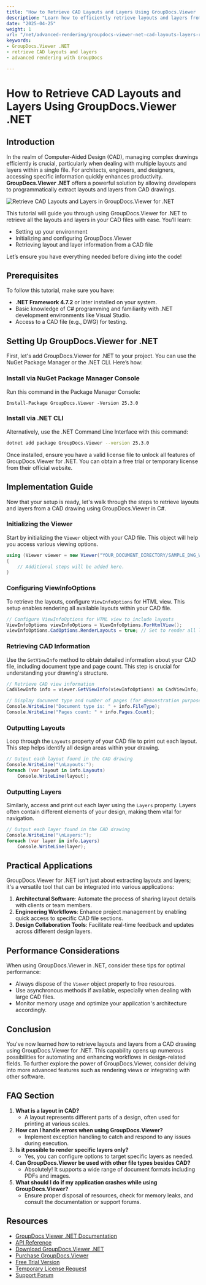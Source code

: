```yaml
---
title: "How to Retrieve CAD Layouts and Layers Using GroupDocs.Viewer .NET for Efficient Design Management"
description: "Learn how to efficiently retrieve layouts and layers from CAD files using GroupDocs.Viewer .NET, streamlining your design workflow with this advanced rendering library."
date: "2025-04-25"
weight: 1
url: "/net/advanced-rendering/groupdocs-viewer-net-cad-layouts-layers-retrieval/"
keywords:
- GroupDocs.Viewer .NET
- retrieve CAD layouts and layers
- advanced rendering with GroupDocs

---
```



# How to Retrieve CAD Layouts and Layers Using GroupDocs.Viewer .NET
## Introduction
In the realm of Computer-Aided Design (CAD), managing complex drawings efficiently is crucial, particularly when dealing with multiple layouts and layers within a single file. For architects, engineers, and designers, accessing specific information quickly enhances productivity. **GroupDocs.Viewer .NET** offers a powerful solution by allowing developers to programmatically extract layouts and layers from CAD drawings.

![Retrieve CAD Layouts and Layers in GroupDocs.Viewer for .NET](/viewer/advanced-loading/retrieve-cad-layouts-layers-img.png)

This tutorial will guide you through using GroupDocs.Viewer for .NET to retrieve all the layouts and layers in your CAD files with ease. You’ll learn:
- Setting up your environment
- Initializing and configuring GroupDocs.Viewer
- Retrieving layout and layer information from a CAD file

Let’s ensure you have everything needed before diving into the code!
## Prerequisites
To follow this tutorial, make sure you have:
- **.NET Framework 4.7.2** or later installed on your system.
- Basic knowledge of C# programming and familiarity with .NET development environments like Visual Studio.
- Access to a CAD file (e.g., DWG) for testing.
## Setting Up GroupDocs.Viewer for .NET
First, let's add GroupDocs.Viewer for .NET to your project. You can use the NuGet Package Manager or the .NET CLI. Here’s how:
### Install via NuGet Package Manager Console
Run this command in the Package Manager Console:
```plaintext
Install-Package GroupDocs.Viewer -Version 25.3.0
```
### Install via .NET CLI
Alternatively, use the .NET Command Line Interface with this command:
```bash
dotnet add package GroupDocs.Viewer --version 25.3.0
```
Once installed, ensure you have a valid license file to unlock all features of GroupDocs.Viewer for .NET. You can obtain a free trial or temporary license from their official website.
## Implementation Guide
Now that your setup is ready, let's walk through the steps to retrieve layouts and layers from a CAD drawing using GroupDocs.Viewer in C#.
### Initializing the Viewer
Start by initializing the `Viewer` object with your CAD file. This object will help you access various viewing options.
```csharp
using (Viewer viewer = new Viewer("YOUR_DOCUMENT_DIRECTORY/SAMPLE_DWG_WITH_LAYOUTS_AND_LAYERS"))
{
    // Additional steps will be added here.
}
```
### Configuring ViewInfoOptions
To retrieve the layouts, configure `ViewInfoOptions` for HTML view. This setup enables rendering all available layouts within your CAD file.
```csharp
// Configure ViewInfoOptions for HTML view to include layouts
ViewInfoOptions viewInfoOptions = ViewInfoOptions.ForHtmlView();
viewInfoOptions.CadOptions.RenderLayouts = true; // Set to render all layouts
```
### Retrieving CAD Information
Use the `GetViewInfo` method to obtain detailed information about your CAD file, including document type and page count. This step is crucial for understanding your drawing's structure.
```csharp
// Retrieve CAD view information
CadViewInfo info = viewer.GetViewInfo(viewInfoOptions) as CadViewInfo;

// Display document type and number of pages (for demonstration purposes)
Console.WriteLine("Document type is: " + info.FileType);
Console.WriteLine("Pages count: " + info.Pages.Count);
```
### Outputting Layouts
Loop through the `Layouts` property of your CAD file to print out each layout. This step helps identify all design areas within your drawing.
```csharp
// Output each layout found in the CAD drawing
Console.WriteLine("\nLayouts:");
foreach (var layout in info.Layouts)
    Console.WriteLine(layout);
```
### Outputting Layers
Similarly, access and print out each layer using the `Layers` property. Layers often contain different elements of your design, making them vital for navigation.
```csharp
// Output each layer found in the CAD drawing
Console.WriteLine("\nLayers:");
foreach (var layer in info.Layers)
    Console.WriteLine(layer);
```
## Practical Applications
GroupDocs.Viewer for .NET isn't just about extracting layouts and layers; it's a versatile tool that can be integrated into various applications:
1. **Architectural Software**: Automate the process of sharing layout details with clients or team members.
2. **Engineering Workflows**: Enhance project management by enabling quick access to specific CAD file sections.
3. **Design Collaboration Tools**: Facilitate real-time feedback and updates across different design layers.
## Performance Considerations
When using GroupDocs.Viewer in .NET, consider these tips for optimal performance:
- Always dispose of the `Viewer` object properly to free resources.
- Use asynchronous methods if available, especially when dealing with large CAD files.
- Monitor memory usage and optimize your application's architecture accordingly.
## Conclusion
You've now learned how to retrieve layouts and layers from a CAD drawing using GroupDocs.Viewer for .NET. This capability opens up numerous possibilities for automating and enhancing workflows in design-related fields. To further explore the power of GroupDocs.Viewer, consider delving into more advanced features such as rendering views or integrating with other software.
## FAQ Section
1. **What is a layout in CAD?**
   - A layout represents different parts of a design, often used for printing at various scales.
2. **How can I handle errors when using GroupDocs.Viewer?**
   - Implement exception handling to catch and respond to any issues during execution.
3. **Is it possible to render specific layers only?**
   - Yes, you can configure options to target specific layers as needed.
4. **Can GroupDocs.Viewer be used with other file types besides CAD?**
   - Absolutely! It supports a wide range of document formats including PDFs and images.
5. **What should I do if my application crashes while using GroupDocs.Viewer?**
   - Ensure proper disposal of resources, check for memory leaks, and consult the documentation or support forums.
## Resources
- [GroupDocs Viewer .NET Documentation](https://docs.groupdocs.com/viewer/net/)
- [API Reference](https://reference.groupdocs.com/viewer/net/)
- [Download GroupDocs.Viewer .NET](https://releases.groupdocs.com/viewer/net/)
- [Purchase GroupDocs.Viewer](https://purchase.groupdocs.com/buy)
- [Free Trial Version](https://releases.groupdocs.com/viewer/net/)
- [Temporary License Request](https://purchase.groupdocs.com/temporary-license/)
- [Support Forum](https://forum.groupdocs.com/c/viewer/9)
